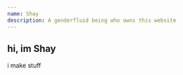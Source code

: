 ```yaml
---
name: Shay
description: A genderfluid being who owns this website
---
```


## hi, im Shay
i make stuff